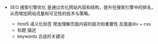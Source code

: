 - SEO
  搜索引擎优化 是通过优化网站内容和结构，提升在搜索引擎中的排名，
  从而增加网站流量和可见性的技术与策略。

  - html5 语义化标签
    爬虫理解页面内容的层次和重要性
    反面是div + css
  - 标题  描述
  - keywords 合适的关键词